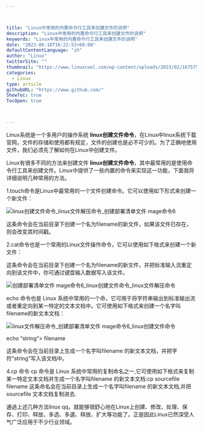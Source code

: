 ```yaml
---



title: "Linux中常用的内置命令行工具来创建文件的说明"
description: "Linux中常用的内置命令行工具来创建文件的说明"
keywords: "Linux中常用的内置命令行工具来创建文件的说明"
date: "2023-06-18T16:22:52+08:00"
defaultContentLanguage: "zh"
author: "Linux"
twitterSite: ""
thumbnail: "https://www.linuxcool.com/wp-content/uploads/2023/02/1675750067739_0.png"
categories:
  - Linux
type: article
githubURL: "https://www.github.com/"
ShowToc: true
TocOpen: true



---
```


Linux系统是一个多用户的操作系统 **linux创建文件命令**，在Linux中linux系统下载官网，文件的存储和使用都有规定，文件的创建也是必不可少的。为了正确地使用文件，我们必须先了解如何在Linux中创建文件。

Linux有很多不同的方法来创建文件 **linux创建文件命令**，其中最常用的是使用命令行工具来创建文件。Linux中提供了一些内置的命令来实现这一功能，下面我将详细说明几种常用的方法。

1.touch命令是Linux中最常用的一个文件创建命令。它可以使用如下形式来创建一个新文件：

![linux创建文件命令_linux文件解压命令_创建部署清单文件 mage命令6](https://www.linuxcool.com/wp-content/uploads/2023/02/1675750067739_0.png)

这条命令会在当前目录下创建一个名为filename的新文件，如果该文件已存在，则会改变其时间戳。

2.cat命令也是一个常用的Linux文件操作命令，它可以使用如下格式来创建一个新文件：

这条命令会在当前目录下创建一个名为filename的新文件，并把标准输入流重定向到该文件中，你可通过键盘输入数据写入该文件。

![创建部署清单文件 mage命令6_linux创建文件命令_linux文件解压命令](https://www.linuxcool.com/wp-content/uploads/2023/02/1675750067739_1.jpg)

echo 命令也是 Linux 系统中常用的一个命，它可用于将字符串输出到标准输出流或者重定向到某一特定的文本文档中。它可使用如下格式来创建一个名字叫filename的新文本文档：

![linux文件解压命令_创建部署清单文件 mage命令6_linux创建文件命令](https://www.linuxcool.com/wp-content/uploads/2023/02/1675750067739_2.jpg)

echo “string”> filename

这条命令会在当前目录上生成一个名字叫filename 的新文本文档，并把字符“string”写入该文档中。

4.cp 命令 cp 命令是 Linux 系统中常用的复制命名之一,它可使用如下格式来复制某一特定文本文档并生成一个名字叫filename 的新文本文档:cp sourcefile filename 这条命名会在当前目录上生成一个名字叫filename 的新文本文档,并把sourcefile 文本文档复制进去.

通過上述几种方法linux qq，就能够很舒心地在Linux上创建、修改、处理、保存、打印、释放、多选、多選、释放、扩大等功能了。正是因此Linux已然深受人气广泛应用于不少行业领域。